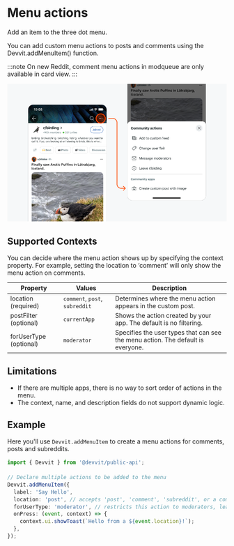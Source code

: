 # Menu actions

Add an item to the three dot menu.

You can add custom menu actions to posts and comments using the Devvit.addMenuItem() function.

:::note
On new Reddit, comment menu actions in modqueue are only available in card view.
:::

![Subreddit menu actions](./assets/capabilities/menu-actions/menu-actions-subreddit.png)

## Supported Contexts

You can decide where the menu action shows up by specifying the context property. For example, setting the location to ‘comment’ will only show the menu action on comments.

| Property               | Values                         | Description                                                                     |
| ---------------------- | ------------------------------ | ------------------------------------------------------------------------------- |
| location (required)    | `comment`, `post`, `subreddit` | Determines where the menu action appears in the custom post.                    |
| postFilter (optional)  | `currentApp`                   | Shows the action created by your app. The default is no filtering.              |
| forUserType (optional) | `moderator`                    | Specifies the user types that can see the menu action. The default is everyone. |

## Limitations

- If there are multiple apps, there is no way to sort order of actions in the menu.
- The context, name, and description fields do not support dynamic logic.

## Example

Here you'll use `Devvit.addMenuItem` to create a menu actions for comments, posts and subreddits.

```ts
import { Devvit } from '@devvit/public-api';

// Declare multiple actions to be added to the menu
Devvit.addMenuItem({
  label: 'Say Hello',
  location: 'post', // accepts 'post', 'comment', 'subreddit', or a combination as an array
  forUserType: 'moderator', // restricts this action to moderators, leave blank for any user
  onPress: (event, context) => {
    context.ui.showToast(`Hello from a ${event.location}!`);
  },
});
```
